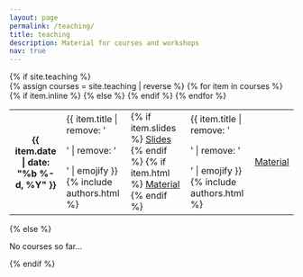 ```yaml
---
layout: page
permalink: /teaching/
title: teaching
description: Material for courses and workshops
nav: true
---
```


<div class="courses">
  {% if site.teaching  %}
    <div class="table-responsive">
      <table class="table table-sm">
      {% assign courses = site.teaching | reverse %}
      {% for item in courses %}
        <tr>
          <th scope="row">{{ item.date | date: "%b %-d, %Y" }}</th>
            {% if item.inline %}
            <td>
              {{ item.title | remove: '<p>' | remove: '</p>' | emojify }}
            {% include authors.html %}
            </td>
            <td>
              {% if item.slides %}
                <a class="badge teaching-button waves-effect center font-weight-light mr-1" href="{{ item.slides | prepend: '/assets/pdf/' | prepend: site.baseurl | prepend: site.url }}" target="_blank">Slides</a>
              {% endif %}
              {% if item.html %}
                <a class="badge teaching-button waves-effect center font-weight-light mr-1" href="{{ item.html }}" target="_blank">Material</a>
              {% endif %}
            </td>
            {% else %}
              <td>
              {{ item.title | remove: '<p>' | remove: '</p>' | emojify }}
              {% include authors.html %}
              </td>
              <td>                
                <a class="badge course-title teaching-button waves-effect center font-weight-light mr-1" href="{{ item.url | relative_url }}">Material</a>            
            </td>
            {% endif %}
        </tr>
      {% endfor %}
      </table>
    </div>
  {% else %}
    <p>No courses so far...</p>
  {% endif %}
</div>

